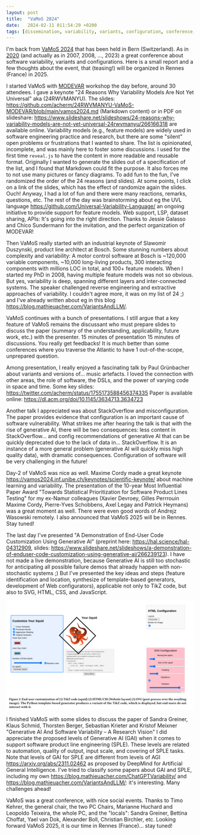```yaml
---
layout: post
title:  "VaMoS 2024"
date:   2024-02-11 011:54:29 +0200
tags: [dissemination, variability, variants, configuration, conference, vamos] 
---
```


I'm back from [VaMoS 2024](https://vamos2024.inf.unibe.ch/) that has been held in Bern (Switzerland). As in [2020](https://blog.mathieuacher.com/VaMoS2020/) (and actually as in 2007, 2008, ..., 2023) a great conference about software variability, variants and configurations. 
Here is a small report and a few thoughts about the event, that (teasing!) will be organized in Rennes (France) in 2025.

I started VaMoS with [MODEVAR](https://modevar.github.io/) workshop the day before, around 30 attendees. 
I gave a keynote "24 Reasons Why Variability Models Are Not Yet Universal" aka (24RWVMANYU). 
The slides: https://github.com/acherm/24RWVMANYU-VaMoS-MODEVAR/blob/main/vamos2024.md (Markdown content) or in PDF on slideshare: https://www.slideshare.net/slideshows/24-reasons-why-variability-models-are-not-yet-universal-24rwvmanyu/266166318 are available online. 
Variability models (e.g., feature models) are widely used in software engineering practice and research, but there are some "silent" open problems or frustrations that I wanted to share. 
The list is opinionated, incomplete, and was mainly here to foster some discussions. 
I used for the first time `reveal.js` to have the content in more readable and reusable format. Originally I wanted to generate the slides out of a specification of the list, and I found that Markdown could fit the purpose. It also forces me to not use many pictures or fancy diagrams. 
To add fun to the fun, I've randomized the order of the 24 reasons (and slides). At some points, I click on a link of the slides, which has the effect of randomize again the slides. Ouch! 
Anyway, I had a lot of fun and there were many reactions, remarks, questions, etc. 
The rest of the day was brainstorming about eg the UVL language https://github.com/Universal-Variability-Language/ an ongoing initiative to provide support for feature models. Web support, LSP, dataset sharing, APIs: It's going into the right direction.
Thanks to Jessie Galasso and Chico Sundermann for the invitation, and the perfect organization of MODEVAR! 

Then VaMoS really started with an industrial keynote of Slawomir Duszynski, product line architect at Bosch.
Some stunning numbers about complexity and variability: A motor control software at Bosch is ~120,000 variable components, ~10,000 long-living products, 300 interacting components with millions LOC in total, and 100+ feature models. 
When I started my PhD in 2008, having multiple feature models was not so obvious. But yes, variability is deep, spanning different layers and inter-connected systems. 
The speaker challenged reverse engineering and extractive approaches of variability. I couldn't agree more, it was on my list of 24 ;) and I've already written about eg in this blog https://blog.mathieuacher.com/VariantsAndLLM/. 

VaMoS continues with a bunch of presentations. I still argue that a key feature of VaMoS remains the discussant who must prepare slides to discuss the paper (summary of the understanding, applicability, future work, etc.) with the presenter. 15 minutes of presentation 15 minutes of discussions. You really get feedbacks! It is much better than some conferences where you traverse the Atlantic to have 1 out-of-the-scope, unprepared question. 

Among presentation, I really enjoyed a fascinating talk by Paul Grünbacher about variants and versions of... music artefacts. I loved the connection with other areas, the role of software, the DSLs, and the power of varying code in space and time. Some key slides: https://twitter.com/acherm/status/1755173588456374335
Paper is available online: https://dl.acm.org/doi/10.1145/3634713.3634723 

Another talk I appreciated was about StackOverflow and misconfiguration. The paper provides evidence that configuration is an important cause of software vulnerability. 
What strikes me after hearing the talk is that with the rise of generative AI, there will be two consequences: less content in StackOverflow... and config recommendations of generative AI that can be quickly deprecated due to the lack of data in... StackOverflow. 
It is an instance of a more general problem (generative AI will quickly miss high quality data), with dramatic consequences. 
Configuration of software will be very challenging in the future!  


Day-2 of VaMoS was nice as well. Maxime Cordy made a great keynote https://vamos2024.inf.unibe.ch/keynotes/scientific-keynote/ about machine learning and variability. 
The presentation of the 10-year Most Influential Paper Award "Towards Statistical Prioritization for Software Product Lines Testing" for my ex-Namur colleagues (Xavier Devroey, Gilles Perrrouin Maxime Cordy, Pierre-Yves Schobbens, Axel Legay and Patrick Heymans) was a great moment as well. There were even good words of Andrejz Wasowski remotely. I also announced that VaMoS 2025 will be in Rennes. Stay tuned! 

The last day I've presented "A Demonstration of End-User Code Customization Using Generative AI" (preprint here: https://hal.science/hal-04312909, slides: https://www.slideshare.net/slideshows/a-demonstration-of-enduser-code-customization-using-generative-ai/266239123). 
I have not made a live demonstration, because Generative AI is still too stochastic for anticipating all possible failure demos that already happen with non-stochastic systems ;) 
But I've presented the key ideas and steps (feature identification and location, synthesize of template-based generators, development of Web configurators), applicable not only to TikZ code, but also to SVG, HTML, CSS, and JavaScript. 

![](/assets/WebTikZVariation.png)

I finished VaMoS with some slides to discuss the paper of Sandra Greiner, Klaus Schmid, Thorsten Berger, Sebastian Krieter and Kristof Meixner "Generative AI And Software Variability – A Research Vision" I did appreciate the proposed levels of Generative AI (GAI) when it comes to support software product line engineering (SPLE). These levels are related to automation, quality of output, input scale, and covering of SPLE tasks. Note that levels of GAI for SPLE are different from levels of AGI https://arxiv.org/abs/2311.02462 as proposed by DeepMind for Artificial General Intelligence. I've tried to classify some papers about GAI and SPLE, including my own https://blog.mathieuacher.com/ChatGPTVariability/ and https://blog.mathieuacher.com/VariantsAndLLM/: it's interesting. Many challenges ahead!

VaMoS was a great conference, with nice social events. Thanks to Timo Kehrer, the general chair, the two PC Chairs, Marianne Huchard and Leopoldo Teixeira, the whole PC, and the "locals": Sandra Greiner, Bettina Choffat, Yael van Dok, Alexander Boll, Christian Birchler, etc. 
Looking forward VaMoS 2025, it is our time in Rennes (France)... stay tuned!


 



